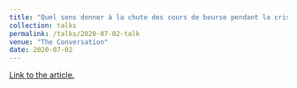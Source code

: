 ```yaml
---
title: "Quel sens donner à la chute des cours de bourse pendant la crise du Covid-19 ?"
collection: talks
permalink: /talks/2020-07-02-talk
venue: "The Conversation"
date: 2020-07-02
---
```

[Link to the article.](https://theconversation.com/quel-sens-donner-a-la-chute-des-cours-de-bourse-pendant-la-crise-du-covid-19-141795)

